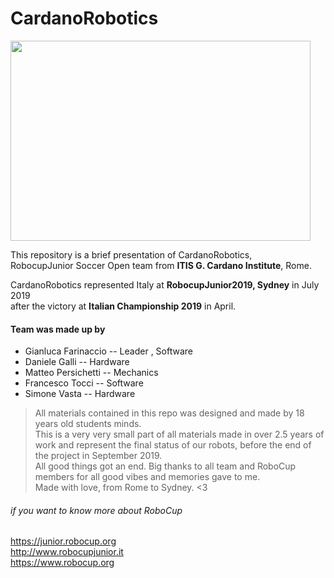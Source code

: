 # CardanoRobotics


<img src="https://user-images.githubusercontent.com/81380857/159358499-76919eb0-9ad5-4fc4-810f-eee9d8b1a6f3.jpg" width="480" height="320">

This repository is a brief presentation of CardanoRobotics, <br> 
RobocupJunior Soccer Open team from **ITIS G. Cardano Institute**, Rome.


CardanoRobotics represented Italy at **RobocupJunior2019, Sydney** in July 2019 \
after the victory at **Italian Championship 2019** in April.


#### Team was made up by
- Gianluca Farinaccio -- Leader , Software
- Daniele Galli -- Hardware
- Matteo Persichetti -- Mechanics
- Francesco Tocci -- Software
- Simone Vasta -- Hardware

> All materials contained in this repo was designed and made by 18 years old students minds.\
> This is a very very small part of all materials made in over 2.5 years of work and represent 
> the final status of our robots, before the end of the project in September 2019.\
> All good things got an end.
> Big thanks to all team and RoboCup members for all good vibes and memories gave to me. \
> Made with love, from Rome to Sydney. <3



###### if you want to know more about RoboCup
https://junior.robocup.org \
http://www.robocupjunior.it \
https://www.robocup.org
